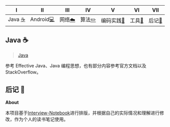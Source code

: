 | Ⅰ | Ⅱ | Ⅲ | Ⅳ | Ⅴ | Ⅵ | Ⅶ | 
| :--------: | :---------: | :---------: | :---------: | :---------: | :---------:| :---------: | 
| Java [:coffee:](#java-coffee) | Android[:computer:](#Android-computer)|网络[:cloud:](#网络-cloud) | 算法[:pencil2:](#算法-pencil2) |  编码实践[:speak_no_evil:](#编码实践-speak_no_evil)| 工具[:hammer:](#工具-hammer)|后记[:memo:](#后记-memo) |

## Java :coffee:

> [Java](https://github.com/passin95/LearningNotes/blob/master/notes/Java%20基础.md)

参考 Effective Java、Java 编程思想，也有部分内容参考官方文档以及 StackOverflow。


## 后记 :memo:

**About**

本项目基于[Interview-Notebook](https://github.com/CyC2018/Interview-Notebook)进行排版，并根据自己的实际情况和理解进行修改，作为个人的读书笔记使用。




